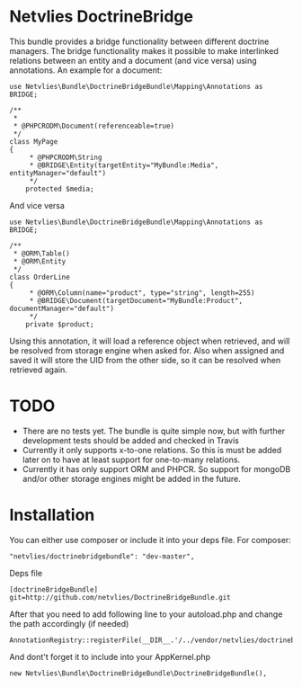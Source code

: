 Netvlies DoctrineBridge
========================

This bundle provides a bridge functionality between different doctrine managers. The bridge functionality makes it possible to make interlinked relations between an entity and a document (and vice versa) using annotations. An example for a document:

    use Netvlies\Bundle\DoctrineBridgeBundle\Mapping\Annotations as BRIDGE;
    
    /**
     *
     * @PHPCRODM\Document(referenceable=true)
     */
    class MyPage
    {
         * @PHPCRODM\String
         * @BRIDGE\Entity(targetEntity="MyBundle:Media", entityManager="default")
         */
        protected $media;


And vice versa

    use Netvlies\Bundle\DoctrineBridgeBundle\Mapping\Annotations as BRIDGE;
    
    /**
     * @ORM\Table()
     * @ORM\Entity
     */
    class OrderLine
    {
         * @ORM\Column(name="product", type="string", length=255)
         * @BRIDGE\Document(targetDocument="MyBundle:Product", documentManager="default")
         */
        private $product;


Using this annotation, it will load a reference object when retrieved, and will be resolved from storage engine when asked for. Also when assigned and saved it will store the UID from the other side, so it can be resolved when retrieved again.

# TODO

* There are no tests yet. The bundle is quite simple now, but with further development tests should be added and checked in Travis
* Currently it only supports x-to-one relations. So this is must be added later on to have at least support for one-to-many relations.
* Currently it has only support ORM and PHPCR. So support for mongoDB and/or other storage engines might be added in the future.


# Installation

You can either use composer or include it into your deps file. For composer:

    "netvlies/doctrinebridgebundle": "dev-master",

Deps file

    [doctrineBridgeBundle]
    git=http://github.com/netvlies/DoctrineBridgeBundle.git

After that you need to add following line to your autoload.php and change the path accordingly (if needed)

    AnnotationRegistry::registerFile(__DIR__.'/../vendor/netvlies/doctrinebridge/Netvlies/Bundle/DoctrineBridgeBundle/Mapping/Annotations/DoctrineAnnotations.php');

And dont't forget it to include into your AppKernel.php

    new Netvlies\Bundle\DoctrineBridgeBundle\DoctrineBridgeBundle(),






